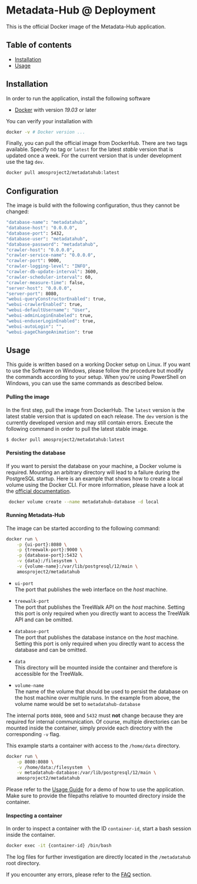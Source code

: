 # Metadata-Hub @ Deployment

This is the official Docker image of the Metadata-Hub application.

## Table of contents

  - [Installation](#installation)
  - [Usage](#usage)

## Installation

In order to run the application, install the following software
- [Docker](https://docs.docker.com/get-docker) with version  *19.03* or later

You can verify your installation with
```bash
docker -v # Docker version ...
```

Finally, you can pull the official image from DockerHub. There are two tags available. Specify no tag or ```latest``` for the latest *stable* version that is updated once a week. For the current version that is under development use the tag ```dev```.

```bash
docker pull amosproject2/metadatahub:latest
```

## Configuration

The image is build with the following configuration, thus they cannot be changed:

```bash
"database-name": "metadatahub",
"database-host": "0.0.0.0",
"database-port": 5432,
"database-user": "metadatahub",
"database-password": "metadatahub",
"crawler-host": "0.0.0.0",
"crawler-service-name": "0.0.0.0",
"crawler-port": 9000,
"crawler-logging-level": "INFO",
"crawler-db-update-interval": 3600,
"crawler-scheduler-interval": 60,
"crawler-measure-time": false,
"server-host": "0.0.0.0",
"server-port": 8080,
"webui-queryConstructorEnabled": true,
"webui-crawlerEnabled": true,
"webui-defaultUsername": "User",
"webui-adminLoginEnabeled": true,
"webui-enduserLoginEnabled": true,
"webui-autoLogin": "",
"webui-pageChangeAnimation": true
```

## Usage

This guide is written based on a working Docker setup on Linux.
If you want to use the Software on Windows, please follow the procedure but
modify the commands according to your setup.
When you're using PowerShell on Windows, you can use the same commands as
described below.

#### Pulling the image

In the first step, pull the image from DockerHub.
The ```latest``` version is the latest stable version that is updated on each release.
The ```dev``` version is the currently developed version and may still contain
errors.
Execute the following command in order to pull the latest stable image.

```bash
$ docker pull amosproject2/metadatahub:latest
```

#### Persisting the database

If you want to persist the database on your machine, a Docker volume is required.
Mounting an arbitrary directory will lead to a failure during the PostgreSQL
startup. Here is an example that shows how to create a local volume using
the Docker CLI. For more information, please have a look at the
[official documentation](https://docs.docker.com/storage/volumes/).

```bash
 docker volume create --name metadatahub-database -d local
```

#### Running Metadata-Hub

The image can be started according to the following command:

```bash
docker run \
    -p {ui-port}:8080 \
    -p {treewalk-port}:9000 \
    -p {database-port}:5432 \
    -v {data}:/filesystem \
    -v {volume-name}:/var/lib/postgresql/12/main \
    amosproject2/metadatahub
```

* ``ui-port``<br>
  The port that publishes the web interface on the *host* machine.

* ``treewalk-port``<br>
  The port that publishes the TreeWalk API on the *host* machine.
  Setting this port is only required when you directly want to access the
  TreeWalk API and can be omitted.

* ``database-port``<br>
  The port that publishes the database instance on the *host* machine.
  Setting this port is only required when you directly want to access the
  database and can be omitted.

* ``data``<br>
  This directory will be mounted inside the container and therefore is
  accessible for the TreeWalk.

* ``volume-name``<br>
  The name of the volume that should be used to persist the database on the
  host machine over multiple runs. In the example from above, the volume name
  would be set to ``metadatahub-database``

The internal ports ``8080``, ``9000`` and ``5432`` must **not** change because
they are required for internal communication.
Of course, multiple directories can be mounted inside the container,
simply provide each directory with the corresponding ``-v`` flag.

This example starts a container with access to the ``/home/data`` directory.

```bash
docker run \
    -p 8080:8080 \
    -v /home/data:/filesystem  \
    -v metadatahub-database:/var/lib/postgresql/12/main \
    amosproject2/metadatahub
```

Please refer to the
[Usage Guide](https://github.com/amos-project2/metadata-hub/wiki/Usage)
for a demo of how to use the application. Make sure to provide the filepaths
relative to mounted directory inside the container.

#### Inspecting a container

In order to inspect a container with the ID ``container-id``,
start a bash session inside the container.

```bash
docker exec -it {container-id} /bin/bash
```

The log files for further investigation are directly located in the
``/metadatahub`` root directory.

If you encounter any errors, please refer to the
[FAQ](https://github.com/amos-project2/metadata-hub/wiki/FAQ) section.
